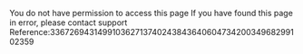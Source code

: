 You do not have permission to access this page If you have found this page in error, please contact support Reference:33672694314991036271374024384364060473420034968299102359